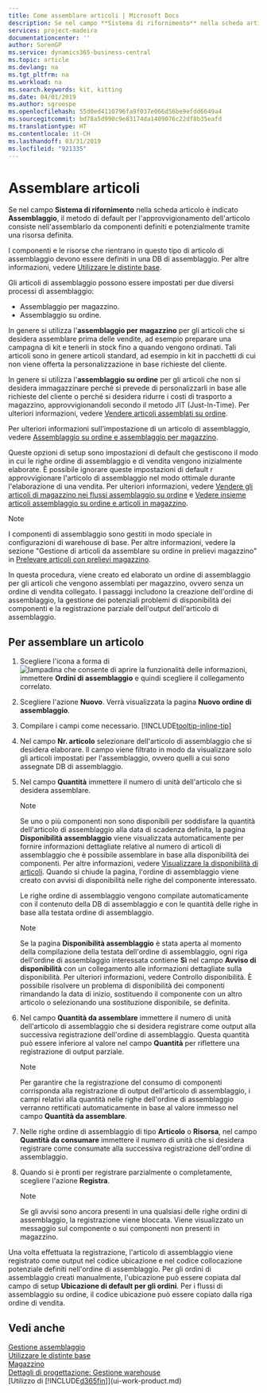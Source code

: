 ```yaml
---
title: Come assemblare articoli | Microsoft Docs
description: Se nel campo **Sistema di rifornimento** nella scheda articolo è indicato **Assemblaggio**, il metodo di default per l'approvvigionamento dell'articolo consiste nell'assemblarlo da componenti definiti e potenzialmente tramite una risorsa definita.
services: project-madeira
documentationcenter: ''
author: SorenGP
ms.service: dynamics365-business-central
ms.topic: article
ms.devlang: na
ms.tgt_pltfrm: na
ms.workload: na
ms.search.keywords: kit, kitting
ms.date: 04/01/2019
ms.author: sgroespe
ms.openlocfilehash: 55d0ed4110796fa9f037e066d56be9efdd6649a4
ms.sourcegitcommit: bd78a5d990c9e83174da1409076c22df8b35eafd
ms.translationtype: HT
ms.contentlocale: it-CH
ms.lasthandoff: 03/31/2019
ms.locfileid: "921335"
---
```

# <a name="assemble-items"></a>Assemblare articoli
Se nel campo **Sistema di rifornimento** nella scheda articolo è indicato **Assemblaggio**, il metodo di default per l'approvvigionamento dell'articolo consiste nell'assemblarlo da componenti definiti e potenzialmente tramite una risorsa definita.  

I componenti e le risorse che rientrano in questo tipo di articolo di assemblaggio devono essere definiti in una DB di assemblaggio. Per altre informazioni, vedere [Utilizzare le distinte base](inventory-how-work-BOMs.md).  

Gli articoli di assemblaggio possono essere impostati per due diversi processi di assemblaggio:  

-   Assemblaggio per magazzino.  
-   Assemblaggio su ordine.  

In genere si utilizza l'**assemblaggio per magazzino** per gli articoli che si desidera assemblare prima delle vendite, ad esempio preparare una campagna di kit e tenerli in stock fino a quando vengono ordinati. Tali articoli sono in genere articoli standard, ad esempio in kit in pacchetti di cui non viene offerta la personalizzazione in base richieste del cliente.  

In genere si utilizza l'**assemblaggio su ordine** per gli articoli che non si desidera immagazzinare perché si prevede di personalizzarli in base alle richieste del cliente o perché si desidera ridurre i costi di trasporto a magazzino, approvvigionandoli secondo il metodo JIT (Just-In-Time). Per ulteriori informazioni, vedere [Vendere articoli assemblati su ordine](assembly-how-to-sell-items-assembled-to-order.md).  

Per ulteriori informazioni sull'impostazione di un articolo di assemblaggio, vedere [Assemblaggio su ordine e assemblaggio per magazzino](assembly-assemble-to-order-or-assemble-to-stock.md).  

Queste opzioni di setup sono impostazioni di default che gestiscono il modo in cui le righe ordine di assemblaggio e di vendita vengono inizialmente elaborate. È possibile ignorare queste impostazioni di default r approvvigionare l'articolo di assemblaggio nel modo ottimale durante l'elaborazione di una vendita. Per ulteriori informazioni, vedere [Vendere gli articoli di magazzino nei flussi assemblaggio su ordine](assembly-how-to-sell-assemble-to-order-items-and-inventory-items-together.md) e [Vedere insieme articoli assemblaggio su ordine e articoli in magazzino](assembly-how-to-sell-assemble-to-order-items-and-inventory-items-together.md).

> [!NOTE]  
> I componenti di assemblaggio sono gestiti in modo speciale in configurazioni di warehouse di base. Per altre informazioni, vedere la sezione "Gestione di articoli da assemblare su ordine in prelievi magazzino" in [Prelevare articoli con prelievi magazzino](warehouse-how-to-pick-items-with-inventory-picks.md).   

In questa procedura, viene creato ed elaborato un ordine di assemblaggio per gli articoli che vengono assemblati per magazzino, ovvero senza un ordine di vendita collegato. I passaggi includono la creazione dell'ordine di assemblaggio, la gestione dei potenziali problemi di disponibilità dei componenti e la registrazione parziale dell'output dell'articolo di assemblaggio.

## <a name="to-assemble-an-item"></a>Per assemblare un articolo  
1.  Scegliere l'icona a forma di ![lampadina che consente di aprire la funzionalità delle informazioni](media/ui-search/search_small.png "Informazioni sull'operazione che si desidera eseguire"), immettere **Ordini di assemblaggio** e quindi scegliere il collegamento correlato.  
2.  Scegliere l'azione **Nuovo**. Verrà visualizzata la pagina **Nuovo ordine di assemblaggio**.  
3.  Compilare i campi come necessario. [!INCLUDE[tooltip-inline-tip](includes/tooltip-inline-tip_md.md)]
4.  Nel campo **Nr. articolo** selezionare dell'articolo di assemblaggio che si desidera elaborare. Il campo viene filtrato in modo da visualizzare solo gli articoli impostati per l'assemblaggio, ovvero quelli a cui sono assegnate DB di assemblaggio.  
5.  Nel campo **Quantità** immettere il numero di unità dell'articolo che si desidera assemblare.  

    > [!NOTE]  
    >  Se uno o più componenti non sono disponibili per soddisfare la quantità dell'articolo di assemblaggio alla data di scadenza definita, la pagina **Disponibilità assemblaggio** viene visualizzata automaticamente per fornire informazioni dettagliate relative al numero di articoli di assemblaggio che è possibile assemblare in base alla disponibilità dei componenti. Per altre informazioni, vedere [Visualizzare la disponibilità di articoli](inventory-how-availability-overview.md).  Quando si chiude la pagina, l'ordine di assemblaggio viene creato con avvisi di disponibilità nelle righe del componente interessato.  

    Le righe ordine di assemblaggio vengono compilate automaticamente con il contenuto della DB di assemblaggio e con le quantità delle righe in base alla testata ordine di assemblaggio.  

    > [!NOTE]  
    >  Se la pagina **Disponibilità assemblaggio** è stata aperta al momento della compilazione della testata dell'ordine di assemblaggio, ogni riga dell'ordine di assemblaggio interessata contiene **Sì** nel campo **Avviso di disponibilità** con un collegamento alle informazioni dettagliate sulla disponibilità. Per ulteriori informazioni, vedere Controllo disponibilità. È possibile risolvere un problema di disponibilità dei componenti rimandando la data di inizio, sostituendo il componente con un altro articolo o selezionando una sostituzione disponibile, se definita.  

6.  Nel campo **Quantità da assemblare** immettere il numero di unità dell'articolo di assemblaggio che si desidera registrare come output alla successiva registrazione dell'ordine di assemblaggio. Questa quantità può essere inferiore al valore nel campo **Quantità** per riflettere una registrazione di output parziale.  

    > [!NOTE]  
    >  Per garantire che la registrazione del consumo di componenti corrisponda alla registrazione di output dell'articolo di assemblaggio, i campi relativi alla quantità nelle righe dell'ordine di assemblaggio verranno rettificati automaticamente in base al valore immesso nel campo **Quantità da assemblare**.  
7.  Nelle righe ordine di assemblaggio di tipo **Articolo** o **Risorsa**, nel campo **Quantità da consumare** immettere il numero di unità che si desidera registrare come consumate alla successiva registrazione dell'ordine di assemblaggio.
8.  Quando si è pronti per registrare parzialmente o completamente, scegliere l'azione **Registra**.  

    > [!NOTE]  
    >  Se gli avvisi sono ancora presenti in una qualsiasi delle righe ordini di assemblaggio, la registrazione viene bloccata. Viene visualizzato un messaggio sul componente o sui componenti non presenti in magazzino.  

Una volta effettuata la registrazione, l'articolo di assemblaggio viene registrato come output nel codice ubicazione e nel codice collocazione potenziale definiti nell'ordine di assemblaggio. Per gli ordini di assemblaggio creati manualmente, l'ubicazione può essere copiata dal campo di setup **Ubicazione di default per gli ordini**. Per i flussi di assemblaggio su ordine, il codice ubicazione può essere copiato dalla riga ordine di vendita.  

## <a name="see-also"></a>Vedi anche
[Gestione assemblaggio](assembly-assemble-items.md)  
[Utilizzare le distinte base](inventory-how-work-BOMs.md)  
[Magazzino](inventory-manage-inventory.md)  
[Dettagli di progettazione: Gestione warehouse](design-details-warehouse-management.md)  
[Utilizzo di [!INCLUDE[d365fin](includes/d365fin_md.md)]](ui-work-product.md)
